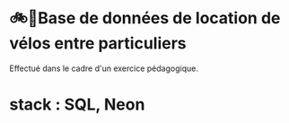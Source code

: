 # 🚲🚴Base de données de location de vélos entre particuliers
Effectué dans le cadre d'un exercice pédagogique.

# stack : SQL, Neon
